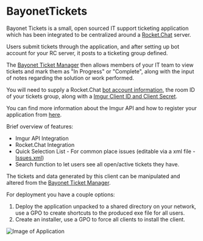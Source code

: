 # BayonetTickets

Bayonet Tickets is a small, open sourced IT support ticketing application which has been integrated to be centralized around a [Rocket.Chat](https://rocket.chat) server. 

Users submit tickets through the application, and after setting up bot account for your RC server, it posts to a ticketing group defined.

The [Bayonet Ticket Manager](https://github.com/starhound/Bayonet_Ticket_Manager) then allows members of your IT team to view tickets and mark them as "In Progress" or "Complete", along with the input of notes regarding the solution or work performed.

You will need to supply a Rocket.Chat [bot account information](https://github.com/starhound/BayonetTickets/blob/master/Ticketing_Stub/API.cs#L12), the room ID of your tickets group, along with a [Imgur Client ID and Client Secret](https://github.com/starhound/BayonetTickets/blob/master/Ticketing_Stub/Form1.cs#L37). 

You can find more information about the Imgur API and how to register your application from [here](https://api.imgur.com/).

Brief overview of features:
  * Imgur API Integration 
  * Rocket.Chat Integration 
  * Quick Selection List - For common place issues (editable via a xml file - [Issues.xml](https://github.com/starhound/BayonetTickets/blob/master/Ticketing_Stub/Issues.xml))
  * Search function to let users see all open/active tickets they have.
  
The tickets and data generated by this client can be manipulated and altered from the [Bayonet Ticket Manager](https://github.com/starhound/Bayonet_Ticket_Manager).

For deployment you have a couple options:
 1. Deploy the application unpacked to a shared directory on your network, use a GPO to create shortcuts to the produced exe file for all users.
 2. Create an installer, use a GPO to force all clients to install the client.

![Image of Application](https://i.imgur.com/CqBlK6I.png)

